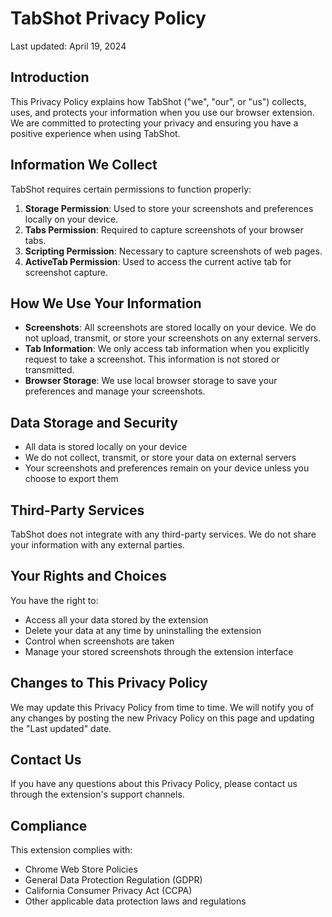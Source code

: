 # TabShot Privacy Policy

Last updated: April 19, 2024

## Introduction

This Privacy Policy explains how TabShot ("we", "our", or "us") collects, uses, and protects your information when you use our browser extension. We are committed to protecting your privacy and ensuring you have a positive experience when using TabShot.

## Information We Collect

TabShot requires certain permissions to function properly:

1. **Storage Permission**: Used to store your screenshots and preferences locally on your device.
2. **Tabs Permission**: Required to capture screenshots of your browser tabs.
3. **Scripting Permission**: Necessary to capture screenshots of web pages.
4. **ActiveTab Permission**: Used to access the current active tab for screenshot capture.

## How We Use Your Information

- **Screenshots**: All screenshots are stored locally on your device. We do not upload, transmit, or store your screenshots on any external servers.
- **Tab Information**: We only access tab information when you explicitly request to take a screenshot. This information is not stored or transmitted.
- **Browser Storage**: We use local browser storage to save your preferences and manage your screenshots.

## Data Storage and Security

- All data is stored locally on your device
- We do not collect, transmit, or store your data on external servers
- Your screenshots and preferences remain on your device unless you choose to export them

## Third-Party Services

TabShot does not integrate with any third-party services. We do not share your information with any external parties.

## Your Rights and Choices

You have the right to:
- Access all your data stored by the extension
- Delete your data at any time by uninstalling the extension
- Control when screenshots are taken
- Manage your stored screenshots through the extension interface

## Changes to This Privacy Policy

We may update this Privacy Policy from time to time. We will notify you of any changes by posting the new Privacy Policy on this page and updating the "Last updated" date.

## Contact Us

If you have any questions about this Privacy Policy, please contact us through the extension's support channels.

## Compliance

This extension complies with:
- Chrome Web Store Policies
- General Data Protection Regulation (GDPR)
- California Consumer Privacy Act (CCPA)
- Other applicable data protection laws and regulations 
